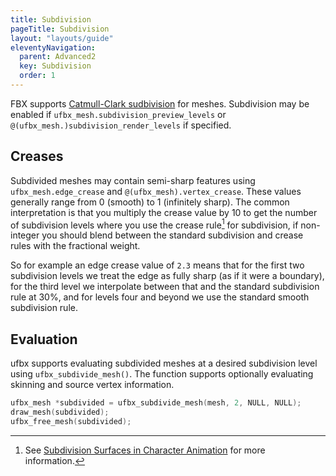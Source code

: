 ```yaml
---
title: Subdivision
pageTitle: Subdivision
layout: "layouts/guide"
eleventyNavigation:
  parent: Advanced2
  key: Subdivision
  order: 1
---
```


FBX supports [Catmull-Clark sudbivision](https://en.wikipedia.org/wiki/Catmull%E2%80%93Clark_subdivision_surface)
for meshes. Subdivision may be enabled if `ufbx_mesh.subdivision_preview_levels` or
`@(ufbx_mesh.)subdivision_render_levels` if specified.

## Creases

Subdivided meshes may contain semi-sharp features using `ufbx_mesh.edge_crease` and `@(ufbx_mesh).vertex_crease`.
These values generally range from 0 (smooth) to 1 (infinitely sharp). The common interpretation
is that you multiply the crease value by 10 to get the number of subdivision levels where you
use the crease rule[^1] for subdivision, if non-integer you should blend between the standard
subdivision and crease rules with the fractional weight.

So for example an edge crease value of `2.3` means that for the first two subdivision levels we
treat the edge as fully sharp (as if it were a boundary), for the third level we interpolate
between that and the standard subdivision rule at 30%, and for levels four and beyond we use
the standard smooth subdivision rule.

## Evaluation

ufbx supports evaluating subdivided meshes at a desired subdivision level using
`ufbx_subdivide_mesh()`. The function supports optionally evaluating skinning and
source vertex information.

```c
ufbx_mesh *subdivided = ufbx_subdivide_mesh(mesh, 2, NULL, NULL);
draw_mesh(subdivided);
ufbx_free_mesh(subdivided);
```

[^1]: See [Subdivision Surfaces in Character Animation](https://graphics.pixar.com/library/Geri/paper.pdf) for more information.
